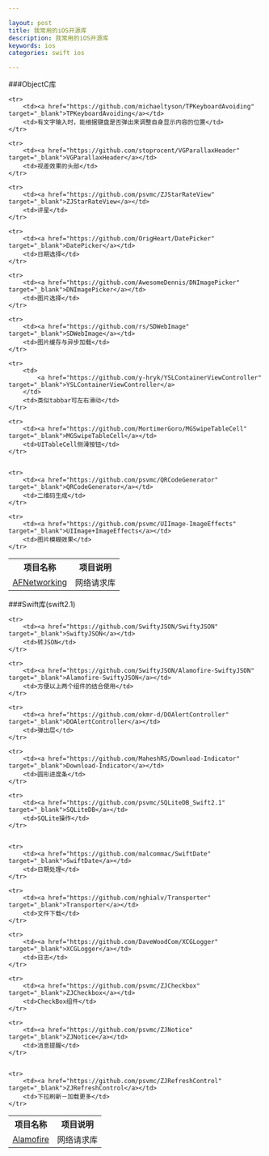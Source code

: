```yaml
---

layout: post
title: 我常用的iOS开源库
description: 我常用的iOS开源库
keywords: ios
categories: swift ios

---
```



###ObjectC库
<table>
	<tr><th>项目名称</th><th>项目说明</th></tr>
	<tr>
		<td><a href="https://github.com/AFNetworking/AFNetworking" target="_blank">AFNetworking</a></td>
		<td>网络请求库</td>
	</tr>
	
	<tr>
		<td><a href="https://github.com/michaeltyson/TPKeyboardAvoiding" target="_blank">TPKeyboardAvoiding</a></td>
		<td>有文字输入时，能根据键盘是否弹出来调整自身显示内容的位置</td>
	</tr>
	
	<tr>
		<td><a href="https://github.com/stoprocent/VGParallaxHeader" target="_blank">VGParallaxHeader</a></td>
		<td>视差效果的头部</td>
	</tr>
	
	<tr>
		<td><a href="https://github.com/psvmc/ZJStarRateView" target="_blank">ZJStarRateView</a></td>
		<td>评星</td>
	</tr>
	
	<tr>
		<td><a href="https://github.com/OrigHeart/DatePicker" target="_blank">DatePicker</a></td>
		<td>日期选择</td>
	</tr>
	
	<tr>
		<td><a href="https://github.com/AwesomeDennis/DNImagePicker" target="_blank">DNImagePicker</a></td>
		<td>图片选择</td>
	</tr>
	
	<tr>
		<td><a href="https://github.com/rs/SDWebImage" target="_blank">SDWebImage</a></td>
		<td>图片缓存与异步加载</td>
	</tr>
	
	<tr>
		<td>
			<a href="https://github.com/y-hryk/YSLContainerViewController" target="_blank">YSLContainerViewController</a>
		</td>
		<td>类似tabbar可左右滑动</td>
	</tr>
	
	<tr>
		<td><a href="https://github.com/MortimerGoro/MGSwipeTableCell" target="_blank">MGSwipeTableCell</a></td>
		<td>UITableCell侧滑按钮</td>
	</tr>
	
		
	<tr>
		<td><a href="https://github.com/psvmc/QRCodeGenerator" target="_blank">QRCodeGenerator</a></td>
		<td>二维码生成</td>
	</tr>
	
	<tr>
		<td><a href="https://github.com/psvmc/UIImage-ImageEffects" target="_blank">UIImage+ImageEffects</a></td>
		<td>图片模糊效果</td>
	</tr>
	

</table>
###Swift库(swift2.1)

<table>
	<tr><th>项目名称</th><th>项目说明</th></tr>
	<tr>
		<td><a href="https://github.com/Alamofire/Alamofire" target="_blank">Alamofire</a></td>
		<td>网络请求库</td>
	</tr>
	
	<tr>
		<td><a href="https://github.com/SwiftyJSON/SwiftyJSON" target="_blank">SwiftyJSON</a></td>
		<td>转JSON</td>
	</tr>
	
	<tr>
		<td><a href="https://github.com/SwiftyJSON/Alamofire-SwiftyJSON" target="_blank">Alamofire-SwiftyJSON</a></td>
		<td>方便以上两个组件的结合使用</td>
	</tr>
	
	<tr>
		<td><a href="https://github.com/okmr-d/DOAlertController" target="_blank">DOAlertController</a></td>
		<td>弹出层</td>
	</tr>
	
	<tr>
		<td><a href="https://github.com/MaheshRS/Download-Indicator" target="_blank">Download-Indicator</a></td>
		<td>圆形进度条</td>
	</tr>
	
	<tr>
		<td><a href="https://github.com/psvmc/SQLiteDB_Swift2.1" target="_blank">SQLiteDB</a></td>
		<td>SQLite操作</td>
	</tr>
	
	
	<tr>
		<td><a href="https://github.com/malcommac/SwiftDate" target="_blank">SwiftDate</a></td>
		<td>日期处理</td>
	</tr>
	
	<tr>
		<td><a href="https://github.com/nghialv/Transporter" target="_blank">Transporter</a></td>
		<td>文件下载</td>
	</tr>
	
	<tr>
		<td><a href="https://github.com/DaveWoodCom/XCGLogger" target="_blank">XCGLogger</a></td>
		<td>日志</td>
	</tr>
	
	<tr>
		<td><a href="https://github.com/psvmc/ZJCheckbox" target="_blank">ZJCheckbox</a></td>
		<td>CheckBox组件</td>
	</tr>
	
	<tr>
		<td><a href="https://github.com/psvmc/ZJNotice" target="_blank">ZJNotice</a></td>
		<td>消息提醒</td>
	</tr>
	
	
	<tr>
		<td><a href="https://github.com/psvmc/ZJRefreshControl" target="_blank">ZJRefreshControl</a></td>
		<td>下拉刷新－加载更多</td>
	</tr>
</table>

